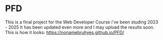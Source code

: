 # PFD
This is a final project for the Web Developer Course i've been studing 2023 - 2025
It has been updated even more and I may upload the results soon.
This is how it looks: https://nonamebruhyes.github.io/PFD/
